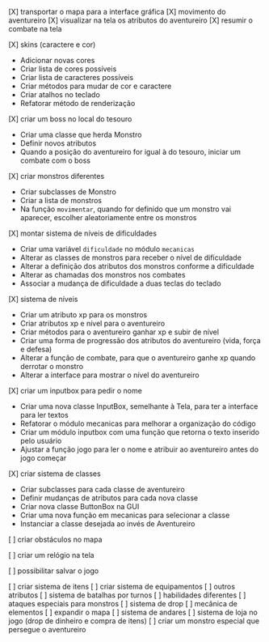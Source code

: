 [X] transportar o mapa para a interface gráfica
[X] movimento do aventureiro
[X] visualizar na tela os atributos do aventureiro
[X] resumir o combate na tela

[X] skins (caractere e cor)
- Adicionar novas cores
- Criar lista de cores possíveis
- Criar lista de caracteres possíveis
- Criar métodos para mudar de cor e caractere
- Criar atalhos no teclado
- Refatorar método de renderização

[X] criar um boss no local do tesouro
- Criar uma classe que herda Monstro
- Definir novos atributos
- Quando a posição do aventureiro for igual à do tesouro, iniciar um combate com o boss

[X] criar monstros diferentes
- Criar subclasses de Monstro
- Criar a lista de monstros
- Na função `movimentar`, quando for definido que um monstro vai aparecer, escolher aleatoriamente entre os monstros

[X] montar sistema de níveis de dificuldades
- Criar uma variável `dificuldade` no módulo `mecanicas`
- Alterar as classes de monstros para receber o nível de dificuldade
- Alterar a definição dos atributos dos monstros conforme a dificuldade
- Alterar as chamadas dos monstros nos combates
- Associar a mudança de dificuldade a duas teclas do teclado

[X] sistema de níveis
- Criar um atributo xp para os monstros
- Criar atributos xp e nível para o aventureiro
- Criar métodos para o aventureiro ganhar xp e subir de nível
- Criar uma forma de progressão dos atributos do aventureiro (vida, força e defesa)
- Alterar a função de combate, para que o aventureiro ganhe xp quando derrotar o monstro
- Alterar a interface para mostrar o nível do aventureiro

[X] criar um inputbox para pedir o nome
- Criar uma nova classe InputBox, semelhante à Tela, para ter a interface para ler textos
- Refatorar o módulo mecanicas para melhorar a organização do código
- Criar um módulo inputbox com uma função que retorna o texto inserido pelo usuário
- Ajustar a função jogo para ler o nome e atribuir ao aventureiro antes do jogo começar

[X] criar sistema de classes
- Criar subclasses para cada classe de aventureiro
- Definir mudanças de atributos para cada nova classe
- Criar nova classe ButtonBox na GUI
- Criar uma nova função em mecanicas para selecionar a classe
- Instanciar a classe desejada ao invés de Aventureiro

[ ] criar obstáculos no mapa

[ ] criar um relógio na tela

[ ] possibilitar salvar o jogo




[ ] criar sistema de itens
[ ] criar sistema de equipamentos
[ ] outros atributos
[ ] sistema de batalhas por turnos
[ ] habilidades diferentes
[ ] ataques especiais para monstros
[ ] sistema de drop
[ ] mecânica de elementos
[ ] expandir o mapa
[ ] sistema de andares
[ ] sistema de loja no jogo (drop de dinheiro e compra de itens)
[ ] criar um monstro especial que persegue o aventureiro
